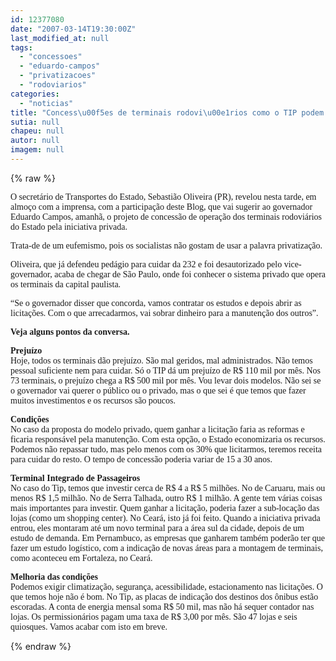 ```yaml
---
id: 12377080
date: "2007-03-14T19:30:00Z"
last_modified_at: null
tags:
  - "concessoes"
  - "eduardo-campos"
  - "privatizacoes"
  - "rodoviarios"
categories:
  - "noticias"
title: "Concess\u00f5es de terminais rodovi\u00e1rios como o TIP podem marcar as primeiras privatiza\u00e7\u00f5es de Eduardo Campos"
sutia: null
chapeu: null
autor: null
imagem: null
---
```

{% raw %}
<p><P><FONT face=Verdana>O secretário de Transportes do Estado, Sebastião Oliveira (PR), revelou nesta tarde, em almoço com a imprensa, com a participação deste Blog, que vai sugerir ao governador Eduardo Campos, amanhã, o projeto de concessão de operação dos terminais rodoviários do Estado pela iniciativa privada.</FONT></P></p>
<p><P><FONT face=Verdana>Trata-de de um eufemismo, pois os socialistas não gostam de usar a palavra privatização.</FONT></P></p>
<p><P><FONT face=Verdana>Oliveira, que já defendeu pedágio para cuidar da 232 e foi desautorizado pelo vice-governador, acaba de chegar de São Paulo, onde foi conhecer o sistema privado que opera os terminais da capital paulista.</FONT></P></p>
<p><P><FONT face=Verdana>“Se o governador disser que concorda, vamos contratar os estudos e depois abrir as licitações. Com o que arrecadarmos, vai sobrar dinheiro para a manutenção dos outros”.</FONT></P></p>
<p><P><FONT face=Verdana><STRONG>Veja alguns pontos da conversa.</STRONG></FONT></P></p>
<p><P><FONT face=Verdana><STRONG>Prejuízo<BR></STRONG>Hoje, todos os terminais dão prejuízo. São mal geridos, mal administrados. Não temos pessoal suficiente nem para cuidar. Só o TIP dá um prejuízo de R$ 110 mil por mês. Nos 73 terminais, o prejuízo chega a R$ 500 mil por mês. Vou levar dois modelos. Não sei se o governador vai querer o público ou o privado, mas o que sei é que temos que fazer muitos investimentos e os recursos são poucos. </FONT></P></p>
<p><P><FONT face=Verdana><STRONG>Condições<BR></STRONG>No caso da proposta do modelo privado, quem ganhar a licitação faria as reformas e ficaria responsável pela manutenção. Com esta opção, o Estado economizaria os recursos. Podemos não repassar tudo, mas pelo menos com os 30% que licitarmos, teremos receita para cuidar do resto. O tempo de concessão poderia variar de 15 a 30 anos.</FONT></P></p>
<p><P><FONT face=Verdana><STRONG>Terminal Integrado de Passageiros<BR></STRONG>No caso do Tip, temos que investir cerca de R$ 4 a R$ 5 milhões. No de Caruaru, mais ou menos R$ 1,5 milhão. No de Serra Talhada, outro R$ 1 milhão. A gente tem várias coisas mais importantes para investir. Quem ganhar a licitação, poderia fazer a sub-locação das lojas (como um shopping center). No Ceará, isto já foi feito. Quando a iniciativa privada entrou, eles montaram até um novo terminal para a área sul da cidade, depois de um estudo de demanda. Em Pernambuco, as empresas que ganharem também poderão ter que fazer um estudo logístico, com a indicação de novas áreas para a montagem de terminais, como aconteceu em Fortaleza, no Ceará.</FONT></P></p>
<p><P><FONT face=Verdana><STRONG>Melhoria das condições<BR></STRONG>Podemos exigir climatização, segurança, acessibilidade, estacionamento nas licitações. O que temos hoje não é bom. No Tip, as placas de indicação dos destinos dos ônibus estão escoradas. A conta de energia mensal soma R$ 50 mil, mas não há sequer contador nas lojas. Os permissionários pagam uma taxa de R$ 3,00 por mês. São 47 lojas e seis quiosques. Vamos acabar com isto em breve.</FONT></P> </p>
{% endraw %}